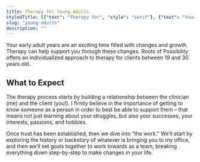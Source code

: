 ```yaml
---
title: Therapy for Young Adults
styledTitle: [{"text": "Therapy for", "style": "serif"}, {"text": "Young Adults", "style": "display"},]
slug: "young-adults"
description: ""
---
```


Your early adult years are an exciting time filled with changes and growth. Therapy can help support you through these changes. Roots of Possibility offers an individualized approach to therapy for clients between 19 and 30 years old.

## What to Expect

The therapy process starts by building a relationship between the clinician (me) and the client (you!). I firmly believe in the importance of getting to know someone as a person in order to best be able to support them – that means not just learning about your struggles, but also your successes, your interests, passions, and  hobbies.

Once trust has been established, then we dive into “the work.” We’ll start by exploring the history or backstory of whatever is bringing you to my office, and then we’ll set goals together to work towards as a team, breaking everything down step-by-step to make changes in your life.